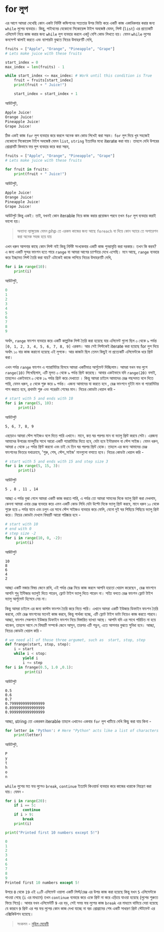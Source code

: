 # for লুপ

এর আগে আমরা দেখেছি কোন একটা নির্দিষ্ট কন্ডিশনের সত্যতার উপর ভিত্তি করে একটি কাজ একাধিকবার করার জন্য `while` লুপের ব্যবহার। কিন্তু, পাইথনের যেকোনো সিকোয়েন্স টাইপ অবজেক্ট যেমন, লিস্ট \(`list`\) এর প্রত্যেকটি এলিমেন্ট নিয়ে কাজ করার জন্য `while` লুপ ব্যবহার করলে একটু বেশি কোড লিখতে হয়। যেমন `while` লুপের কনসেপ্ট ঝালাই করতে এবং ব্যাপারটা বুঝতে নিচের উদাহরণটি দেখি,

```python
fruits = ["Apple", "Orange", "Pineapple", "Grape"]
# Lets make juice with these fruits

start_index = 0
max_index = len(fruits) - 1

while start_index <= max_index: # Work until this condition is True
    fruit = fruits[start_index]
    print(fruit + " Juice!")

    start_index = start_index + 1
```

আউটপুট,

```python
Apple Juice!
Orange Juice!
Pineapple Juice!
Grape Juice!
```

ঠিক একই কাজ `for` লুপ ব্যবহার করে করলে অনেক কম কোড লিখেই করা সম্ভব। `for` লুপ দিয়ে খুব সহজেই যেকোনো সিকোয়েন্স টাইপ অবজেক্ট যেমন `list`, `string` ইত্যাদির মধ্যে iterate করা যায়। তাহলে দেখি উপরের প্রোগ্রামটি কিভাবে ফর লুপ ব্যবহার করে করা সম্ভব,

```python
fruits = ["Apple", "Orange", "Pineapple", "Grape"]
# Lets make juice with these fruits

for fruit in fruits:
    print(fruit + " Juice!")
```

আউটপুট,

```python
Apple Juice!
Orange Juice!
Pineapple Juice!
Grape Juice!
```

আউটপুট কিন্তু একই। তাই, যখনই কোন iterable নিয়ে কাজ করার প্রয়োজন পরবে তখন `for` লুপ ব্যবহার করাই ভালো হয়।

> অন্যান্য ল্যাঙ্গুয়েজ যেমন php তে এরকম কাজের জন্য আছে `foreach` যা দিয়ে কোন অ্যারে তে অপারেশন করা অনেক সহজ হয়ে যায়

এখন ধরুন আপনার কাছে কোন লিস্ট নাই কিন্তু নির্দিষ্ট সংখ্যকবার একটি কাজ পুনরাবৃত্তি করা দরকার। তখন কি করব? এ জন্য একটি সুন্দর ফাংশন হতে পারে `range` যা আমরা আগের চ্যাপ্টারে দেখে এসেছি। মনে আছে, `range` ব্যবহার করে ইচ্ছামত লিস্ট তৈরি করা যায়? এটাকেই কাজে লাগিয়ে নিচের উদাহরণটি দেখি,

```python
for i in range(10):
    print(i)
```

আউটপুট,

```python
0
1
2
3
4
5
6
7
8
9
```

অর্থাৎ, `range` ফাংশন ব্যবহার করে একটি কাল্পনিক লিস্ট তৈরি করা হয়েছে যার এলিমেন্ট গুলো ছিল ০ থেকে ৯ পর্যন্ত `[0, 1, 2, 3, 4, 5, 6, 7, 8, 9]` এরকম। আর সেই লিস্টকেই iterate করা হয়েছে for লুপ দিয়ে অর্থাৎ ১০ বার কাজ করানো হয়েছে এই লুপকে। আর কাজটা ছিল তেমন কিছুই না প্রত্যেকটি এলিমেন্টকে ধরে প্রিন্ট করা।

এখন পর্যন্ত `range` ফাংশন এ প্যারামিটার হিসবে আমরা একটিমাত্র আর্গুমেন্ট দিচ্ছিলাম। আমরা যখন ফর লুপে `range(10)` লিখেছিলাম, এটি মূলত ০ থেকে ৯ পর্যন্ত প্রিন্ট করেছে। আবার একইভাবে যদি `range(20)` বসাই, তাহলেও একইভাবে ০ থেকে ১৯ পর্যন্ত প্রিন্ট করে দেখাতো । কিন্তু আমরা চাইলে আমাদের রেঞ্জ পছন্দমত বলে দিতে পারি, যেমন ধরুন, ৫ থেকে শুরু করে ৯ পর্যন্ত। এজন্য আমাদের যা করতে হবে , রেঞ্জ ফাংশনে দুইটা মান বা প্যারামিটার পাস করতে হবে, প্রথমটা শুরু এবং পরেরটা শেষের মান। নিচের কোডটা খেয়াল করি -

```python
# start with 5 and ends with 10
for i in range(5, 10):
      print(i)
```

আউটপুট

```text
5, 6, 7, 8, 9
```

এছাড়াও আমরা স্টেপ সাইজও বলে দিতে পারি এখানে। মানে, কত ঘর পরপর মান বা ভ্যালু প্রিন্ট করবে সেটা। এরজন্য আমাদের উপরের মানদুটির সাথে আরো একটি প্যারামিটার দিতে হবে, যেটা হবে ইন্টারভাল বা স্টেপ সাইজ। যেমন ধরুন, আমরা ৫ থেকে ১৫ পর্যন্ত প্রিন্ট করবো এবং চাই যে তিন ঘর পরপর প্রিন্ট হোক। তাহলে এর জন্য আমাদের রেঞ্জ ফাংশনের ভিতরে যথাক্রামে, 'শুরু, শেষ, স্টেপ\_সাইজ' মানগুলো বসাতে হবে। নিচের কোডটা খেয়াল করি -

```python
# start with 5 and ends with 15 and step size 3
for i in range(5, 15, 3):
      print(i)
```

আউটপুট

```text
5 , 8 , 11 , 14
```

আচ্ছা এ পর্যন্ত বুঝা গেলে আমরা একটি কাজ করতে পারি, এ পর্যন্ত তো আমরা সামনের দিকে ভ্যালু প্রিন্ট করা দেখলাম, কেননা আমরা এবার রেঞ্জ ব্যবহার করে এমন একটি কোড লিখি যেটা উল্টো দিকে ভ্যালু প্রিন্ট করবে, মানে ধরুন ১০ থেকে শুরুে হয়ে ০ পর্যন্ত যাবে এবং চলুন এর সাথে স্টেপ সাইজও ব্যবহার করে ফেলি, যেনো দুই ঘর পিছিয়ে পিছিয়ে ভ্যালু প্রিন্ট করে। নিচের কোডটা দেখলে বিষয়টি আরো পরিষ্কার হবে -

```python
# start with 10
# end with 0
# step size -2
for i in range(10, 0, -2):
     print(i)
```

আঊটপুট

```text
10
8
6
4
2
```

আচ্ছা একটি মজার বিষয় জেনে রাখি, এই পর্যন্ত রেঞ্জ নিয়ে কাজ করলে আপনি হয়তো খেয়াল করেছেন , রেঞ্জ ফাংশনে আপনি শুধু ইন্টিজার ভ্যালুই দিতে পারেন, ফ্লোট টাইপ ভ্যালু দিতে পারেন না। সত্যি বলতে রেঞ্জ ফাংশন ফ্লোট টাইপ ভ্যালু আর্গুমেন্ট হিসেবে নেয় না।

কিন্তু আমরা চাইলে এর জন্য কাস্টম ফাংশন তৈরি করে নিতে পারি। এখানে আমরা একটি ইউজার ডিফাইন ফাংশন তৈরি করবো, যেটা রেঞ্জ ফাংশনের মতনই কাজ করবে, কিন্তু পার্থক্য হচ্ছে, এটি ফ্লোট টাইপ ডাটা নিয়েও কাজ করতে পারবে। আচ্ছা, ফাংশন সেকশনে ইউজার ডিফাইন ফাংশন নিয়ে বিস্তারিত ব্যাখ্যা আছে। আপনি যদি এর সাথে পরিচিত না হয়ে থাকেন, তাহলে আগে সে বিষয়টি সম্পর্কে জেনে আসুন, তারপর এটি পড়ুন, এতে আপনার বুঝতে সুবিধা হবে। আচ্ছা, নিচের কোডটা খেয়াল করি -

```python
# we need all of those three argumet, such as  start, stop, step
def frange(start, stop, step):
    i = start
    while i < stop:
        yield i
        i += step
for i in frange(0.5, 1.0 ,0.1):
         print(i)
```

আউটপুট

```text
0.5
0.6
0.7
0.7999999999999999
0.8999999999999999
0.9999999999999999
```

আচ্ছা, string তো একরকম iterable তাহলে এখানেও একবার `for` লুপ খাটিয়ে দেখি কিছু করা যায় কিনা -

```python
for letter in 'Python': # Here "Python" acts like a list of characters
    print(letter)
```

আউটপুট,

```python
P
y
t
h
o
n
```

`while` লুপের মত ফর লুপেও `break`, `continue` ইত্যাদি কিওয়ার্ড ব্যবহার করে কাজের ধারাকে নিয়ন্ত্রণ করা যায়। যেমন -

```python
for i in range(20):
    if i == 5:
        continue
    if i > 9:
        break
    print(i)

print("Printed first 10 numbers except 5!")
```

```python
0
1
2
3
4
6
7
8
9
Printed first 10 numbers except 5!
```

উপরে `0` থেকে `19` এই ২০টি এলিমেন্ট ওয়ালা একটি লিস্ট/রেঞ্জ এর উপর কাজ করা হয়েছে কিন্তু যখন `5` এলিমেন্টকে পাওয়া গেছে \(`i` এর মাধ্যমে\) তখন `continue` ব্যবহার করে একে প্রিন্ট না করে এড়িয়ে যাওয়া হয়েছে \(লুপের শুরুতে ফিয়ে গিয়ে\)। আবার যখন এলিমেন্টটি `9` এর বড়, সেই সময় ফর লুপের কাজ `break` এর মাধ্যমে থামিয়ে দেয়া হয়েছে যে কারনে `9` প্রিন্ট এর পর ফর লুপের কোন কাজ দেখা যাচ্ছে না বরং প্রোগ্রামের শেষ একটি সাধারণ প্রিন্ট স্টেটমেন্ট এর এক্সিকিউশন হয়েছে।

> সংকলন - [নুহিল মেহেদী](https://nuhil.net)

